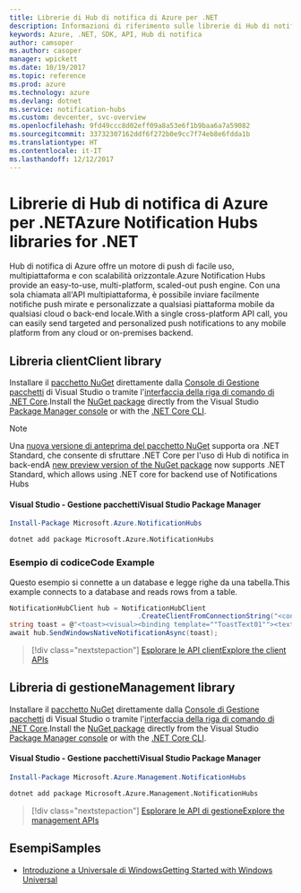 ```yaml
---
title: Librerie di Hub di notifica di Azure per .NET
description: Informazioni di riferimento sulle librerie di Hub di notifica di Azure per .NET
keywords: Azure, .NET, SDK, API, Hub di notifica
author: camsoper
ms.author: casoper
manager: wpickett
ms.date: 10/19/2017
ms.topic: reference
ms.prod: azure
ms.technology: azure
ms.devlang: dotnet
ms.service: notification-hubs
ms.custom: devcenter, svc-overview
ms.openlocfilehash: 9fd49ccc8d02eff09a8a53e6f1b9baa6a7a59082
ms.sourcegitcommit: 33732307162ddf6f272b0e9cc7f74eb8e6fdda1b
ms.translationtype: HT
ms.contentlocale: it-IT
ms.lasthandoff: 12/12/2017
---
```

# <a name="azure-notification-hubs-libraries-for-net"></a><span data-ttu-id="65e50-104">Librerie di Hub di notifica di Azure per .NET</span><span class="sxs-lookup"><span data-stu-id="65e50-104">Azure Notification Hubs libraries for .NET</span></span>

<span data-ttu-id="65e50-105">Hub di notifica di Azure offre un motore di push di facile uso, multipiattaforma e con scalabilità orizzontale.</span><span class="sxs-lookup"><span data-stu-id="65e50-105">Azure Notification Hubs provide an easy-to-use, multi-platform, scaled-out push engine.</span></span> <span data-ttu-id="65e50-106">Con una sola chiamata all'API multipiattaforma, è possibile inviare facilmente notifiche push mirate e personalizzate a qualsiasi piattaforma mobile da qualsiasi cloud o back-end locale.</span><span class="sxs-lookup"><span data-stu-id="65e50-106">With a single cross-platform API call, you can easily send targeted and personalized push notifications to any mobile platform from any cloud or on-premises backend.</span></span>

## <a name="client-library"></a><span data-ttu-id="65e50-107">Libreria client</span><span class="sxs-lookup"><span data-stu-id="65e50-107">Client library</span></span>

<span data-ttu-id="65e50-108">Installare il [pacchetto NuGet](https://www.nuget.org/packages/Microsoft.Azure.NotificationHubs) direttamente dalla [Console di Gestione pacchetti][PackageManager] di Visual Studio o tramite l'[interfaccia della riga di comando di .NET Core][DotNetCLI].</span><span class="sxs-lookup"><span data-stu-id="65e50-108">Install the [NuGet package](https://www.nuget.org/packages/Microsoft.Azure.NotificationHubs) directly from the Visual Studio [Package Manager console][PackageManager] or with the [.NET Core CLI][DotNetCLI].</span></span>

> [!NOTE]
> <span data-ttu-id="65e50-109">Una [nuova versione di anteprima del pacchetto NuGet](https://www.nuget.org/packages/Microsoft.Azure.NotificationHubs/2.0.0-preview1) supporta ora .NET Standard, che consente di sfruttare .NET Core per l'uso di Hub di notifica in back-end</span><span class="sxs-lookup"><span data-stu-id="65e50-109">A [new preview version of the NuGet package](https://www.nuget.org/packages/Microsoft.Azure.NotificationHubs/2.0.0-preview1) now supports .NET Standard, which allows using .NET core for backend use of Notifications Hubs</span></span>

#### <a name="visual-studio-package-manager"></a><span data-ttu-id="65e50-110">Visual Studio - Gestione pacchetti</span><span class="sxs-lookup"><span data-stu-id="65e50-110">Visual Studio Package Manager</span></span>

```powershell
Install-Package Microsoft.Azure.NotificationHubs
```

```bash
dotnet add package Microsoft.Azure.NotificationHubs
```

### <a name="code-example"></a><span data-ttu-id="65e50-111">Esempio di codice</span><span class="sxs-lookup"><span data-stu-id="65e50-111">Code Example</span></span>

<span data-ttu-id="65e50-112">Questo esempio si connette a un database e legge righe da una tabella.</span><span class="sxs-lookup"><span data-stu-id="65e50-112">This example connects to a database and reads rows from a table.</span></span>

```csharp
NotificationHubClient hub = NotificationHubClient
                                .CreateClientFromConnectionString("<connection string with full access>", "<hub name>");
string toast = @"<toast><visual><binding template=""ToastText01""><text id=""1"">Hello from a .NET App!</text></binding></visual></toast>";
await hub.SendWindowsNativeNotificationAsync(toast);
```

> [!div class="nextstepaction"]
> [<span data-ttu-id="65e50-113">Esplorare le API client</span><span class="sxs-lookup"><span data-stu-id="65e50-113">Explore the client APIs</span></span>](/dotnet/api/overview/azure/notificationhubs/client)


## <a name="management-library"></a><span data-ttu-id="65e50-114">Libreria di gestione</span><span class="sxs-lookup"><span data-stu-id="65e50-114">Management library</span></span>

<span data-ttu-id="65e50-115">Installare il [pacchetto NuGet](https://www.nuget.org/packages/Microsoft.Azure.Management.NotificationHubs) direttamente dalla [Console di Gestione pacchetti][PackageManager] di Visual Studio o tramite l'[interfaccia della riga di comando di .NET Core][DotNetCLI].</span><span class="sxs-lookup"><span data-stu-id="65e50-115">Install the [NuGet package](https://www.nuget.org/packages/Microsoft.Azure.Management.NotificationHubs) directly from the Visual Studio [Package Manager console][PackageManager] or with the [.NET Core CLI][DotNetCLI].</span></span>

#### <a name="visual-studio-package-manager"></a><span data-ttu-id="65e50-116">Visual Studio - Gestione pacchetti</span><span class="sxs-lookup"><span data-stu-id="65e50-116">Visual Studio Package Manager</span></span>

```powershell
Install-Package Microsoft.Azure.Management.NotificationHubs
```

```bash
dotnet add package Microsoft.Azure.Management.NotificationHubs
```

> [!div class="nextstepaction"]
> [<span data-ttu-id="65e50-117">Esplorare le API di gestione</span><span class="sxs-lookup"><span data-stu-id="65e50-117">Explore the management APIs</span></span>](/dotnet/api/overview/azure/notificationhubs/management)

## <a name="samples"></a><span data-ttu-id="65e50-118">Esempi</span><span class="sxs-lookup"><span data-stu-id="65e50-118">Samples</span></span>

- [<span data-ttu-id="65e50-119">Introduzione a Universale di Windows</span><span class="sxs-lookup"><span data-stu-id="65e50-119">Getting Started with Windows Universal</span></span>](https://github.com/Azure/azure-notificationhubs-samples/tree/master/dotnet/GetStartedWindowsUniversal)

[PackageManager]: https://docs.microsoft.com/nuget/tools/package-manager-console
[DotNetCLI]: https://docs.microsoft.com/dotnet/core/tools/dotnet-add-package

